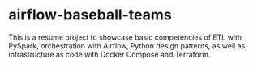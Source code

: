 # airflow-baseball-teams
This is a resume project to showcase basic competencies of ETL with PySpark, orchestration with Airflow, Python design patterns, as well as infrastructure as code with Docker Compose and Terraform.

